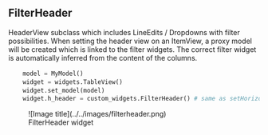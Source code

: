 ## FilterHeader

HeaderView subclass which includes LineEdits / Dropdowns with filter possibilities.
When setting the header view on an ItemView, a proxy model will be created which is linked to the filter widgets.
The correct filter widget is automatically inferred from the content of the columns.

```py
    model = MyModel()
    widget = widgets.TableView()
    widget.set_model(model)
    widget.h_header = custom_widgets.FilterHeader() # same as setHorizontalHeader()
```

<figure markdown>
  ![Image title](../../images/filterheader.png)
  <figcaption>FilterHeader widget</figcaption>
</figure>
